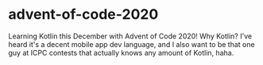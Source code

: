 # advent-of-code-2020

Learning Kotlin this December with Advent of Code 2020! Why Kotlin? I've heard it's a decent mobile app dev language, and I also want to be that one guy at ICPC contests that actually knows any amount of Kotlin, haha.
